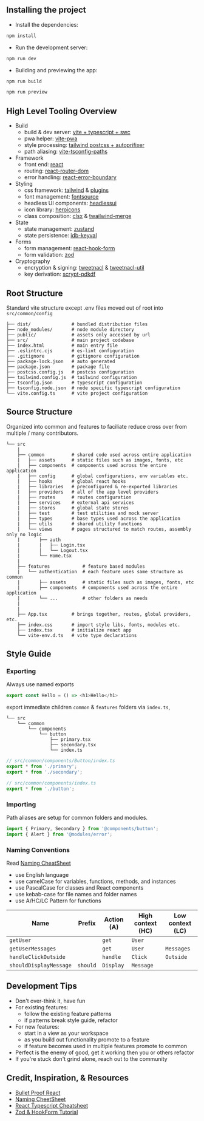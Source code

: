 ## Installing the project

- Install the dependencies:
```bash
npm install
```

- Run the development server:
```bash
npm run dev
```

- Building and previewing the app:
```bash
npm run build

npm run preview
```

## High Level Tooling Overview

- Build
  - build & dev server: [vite + typescript + swc](https://vitejs.dev/)
  - pwa helper: [vite-pwa](https://vite-pwa-org.netlify.app/)
  - style processing: [tailwind postcss + autoprifixer](https://tailwindcss.com/docs/guides/create-react-app)
  - path aliasing: [vite-tsconfig-paths](https://www.npmjs.com/package/vite-tsconfig-paths)
- Framework
  - front end: [react](https://react.dev/)
  - routing: [react-router-dom](https://reactrouter.com/web/guides/quick-start)
  - error handling: [react-error-boundary](https://www.npmjs.com/package/react-error-boundary)
- Styling
  - css framework: [tailwind](https://tailwindcss.com/docs/plugins) & [plugins](https://tailwindcss.com/docs/plugins)
  - font management: [fontsource](https://fontsource.org/)
  - headless UI components: [headlessui](https://headlessui.dev/)
  - icon library: [heroicons](https://heroicons.com/)
  - class composition: [clsx](https://www.npmjs.com/package/clsx) & [twailwind-merge](https://www.npmjs.com/package/tailwind-merge)
- State
  - state management: [zustand](https://github.com/pmndrs/zustand)
  - state persistence: [idb-keyval](https://github.com/jakearchibald/idb-keyval)
- Forms
  - form management: [react-hook-form](https://react-hook-form.com/)
  - form validation: [zod](https://www.npmjs.com/package/@hookform/resolvers#Zod)
- Cryptography
  - encryption & signing: [tweetnacl](https://www.npmjs.com/package/tweetnacl) & [tweetnacl-util](https://www.npmjs.com/package/tweetnacl-util)
  - key derivation: [scrypt-pdkdf](https://www.npmjs.com/package/scrypt-pbkdf)

## Root Structure
Standard vite structure except .env files moved out of root into `src/common/config`
```shell
├── dist/               # bundled distribution files
├── node_modules/       # node module directory
├── public/             # assets only accessed by url
├── src/                # main project codebase
├── index.html          # main entry file
├── .eslintrc.cjs       # es-lint configuration
├── .gitignore          # gitignore configuration
├── package-lock.json   # auto generated
├── package.json        # package file
├── postcss.config.js   # postcss configuration
├── tailwind.config.js  # tailwind configuration
├── tsconfig.json       # typescript configuration
├── tsconfig.node.json  # node specific typescript configuration
└── vite.config.ts      # vite project configuration
```

## Source Structure
Organized into common and features to faciliate reduce cross over from multiple / many contributors.
```shell
└── src
    |
    ├── common          # shared code used across entire application
    |   ├── assets      # static files such as images, fonts, etc
    |   ├── components  # components used across the entire application
    |   ├── config      # global configurations, env variables etc.
    |   ├── hooks       # global react hooks
    |   ├── libraries   # preconfigured & re-exported libraries
    |   ├── providers   # all of the app level providers
    |   ├── routes      # routes configuration
    |   ├── services    # external api services
    |   ├── stores      # global state stores
    |   ├── test        # test utilities and mock server
    |   ├── types       # base types used across the application
    |   ├── utils       # shared utility functions
    |   └── views       # pages structured to match routes, assembly only no logic
    |       ├── auth
    |       |   ├── Login.tsx
    |       |   └── Logout.tsx
    |       └── Home.tsx
    |
    ├── features            # feature based modules
    |   └── authentication  # each feature uses same structure as common
    |       ├── assets      # static files such as images, fonts, etc
    |       ├── components  # components used across the entire application
    |       └── ...         # other folders as needs
    |
    |
    ├── App.tsx         # brings together, routes, global providers, etc.
    ├── index.css       # import style libs, fonts, modules etc.
    ├── index.tsx       # initialize react app
    └── vite-env.d.ts   # vite type declarations
```

## Style Guide

### Exporting
Always use named exports
```javascript
export const Hello = () => <h1>Hello</h1>
```

export immediate children `common` & `features` folders via `index.ts`,
```shell
└── src
    └── common
        └── components
            └── button
                ├── primary.tsx
                ├── secondary.tsx
                └── index.ts
```

```javascript
// src/common/components/Button/index.ts
export * from './primary';
export * from './secondary';
```
```javascript
// src/common/components/index.ts
export * from './button';
```

### Importing
Path aliases are setup for common folders and modules.
```javascript
import { Primary, Secondary } from '@components/button';
import { Alert } from '@modules/error';
```

### Naming Conventions

Read [Naming CheatSheet](https://github.com/kettanaito/naming-cheatsheet)

- use English language
- use camelCase for variables, functions, methods, and instances
- use PascalCase for classes and React components
- use kebab-case for file names and folder names
- use A/HC/LC Pattern for functions

| Name                   | Prefix   | Action (A) | High context (HC) | Low context (LC) |
| ---------------------- | -------- | ---------- | ----------------- | ---------------- |
| `getUser`              |          | `get`      | `User`            |                  |
| `getUserMessages`      |          | `get`      | `User`            | `Messages`       |
| `handleClickOutside`   |          | `handle`   | `Click`           | `Outside`        |
| `shouldDisplayMessage` | `should` | `Display`  | `Message`         |                  |

## Development Tips

- Don't over-think it, have fun
- For existing features:
  - follow the existing feature patterns
  - if patterns break style guide, refactor
- For new features:
  - start in a view as your workspace
  - as you build out functionality promote to a feature
  - if feature becomes used in multiple features promote to common
- Perfect is the enemy of good, get it working then you or others refactor
- If you're stuck don't grind alone, reach out to the community

## Credit, Inspiration, & Resources
- [Bullet Proof React](https://github.com/alan2207/bulletproof-react)
- [Naming CheetSheet](https://github.com/kettanaito/naming-cheatsheet)
- [React Typescript Cheatsheet](https://react-typescript-cheatsheet.netlify.app/)
- [Zod & HookForm Tutorial](https://brockherion.dev/blog/posts/build-bulletproof-react-forms-with-zod-and-react-hook-form/)
